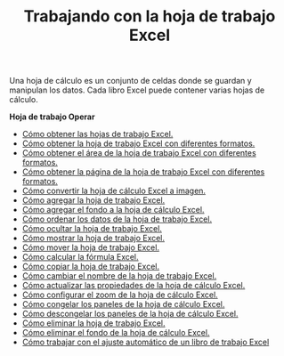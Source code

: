 ﻿---
title: Trabajando con la hoja de trabajo Excel
second_title: Aspose.Cells Cloud Documen
linktitle: Hoja de trabajo
type: docs
url: /es/worksheets/
aliases: [/working-with-worksheets/]
keywords: Working with worksheet on an Excel workbook
description: Aspose.Cells Cloud REST API admite el trabajo con hojas de cálculo en un libro de trabajo Excel. El SDK admite varios lenguajes de desarrollo, como Android, C#, Go, Java, NodeJS, Perl, PHP, Python, Ruby y Swift.
weight: 100
kwords: Excel, Office Nube, REST API, Hoja de cálculo, PDF, CSV, Json, Markdown, Trabajando con la hoja de cálculo Excel.
---
Una hoja de cálculo es un conjunto de celdas donde se guardan y manipulan los datos. Cada libro Excel puede contener varias hojas de cálculo.

**Hoja de trabajo Operar**

- [Cómo obtener las hojas de trabajo Excel.](/cells/es/worksheets/get-all/)
- [Cómo obtener la hoja de trabajo Excel con diferentes formatos.](/cells/es/worksheets/get/)
- [Cómo obtener el área de la hoja de trabajo Excel con diferentes formatos.](/cells/es/worksheets/area-to-different-formats/)
- [Cómo obtener la página de la hoja de trabajo Excel con diferentes formatos.](/cells/es/get-worksheet-for-page-index/)
- [Cómo convertir la hoja de cálculo Excel a imagen.](/cells/es/worksheets/to-image/)
- [Cómo agregar la hoja de trabajo Excel.](/cells/es/worksheets/add/)
- [Cómo agregar el fondo a la hoja de cálculo Excel.](/cells/es/worksheets/background/add/)
- [Cómo ordenar los datos de la hoja de trabajo Excel.](/cells/es/worksheets/sort-data/)
- [Cómo ocultar la hoja de trabajo Excel.](/cells/es/worksheets/hide/)
- [Cómo mostrar la hoja de trabajo Excel.](/cells/es/worksheets/unhide/)
- [Cómo mover la hoja de trabajo Excel.](/cells/es/worksheets/move/)
- [Cómo calcular la fórmula Excel.](/cells/es/worksheets/calculate-formula/)
- [Cómo copiar la hoja de trabajo Excel.](/cells/es/worksheets/copy/)
- [Cómo cambiar el nombre de la hoja de trabajo Excel.](/cells/es/worksheets/rename/)
- [Cómo actualizar las propiedades de la hoja de cálculo Excel.](/cells/es/worksheets/update-properties/)
- [Cómo configurar el zoom de la hoja de cálculo Excel.](/cells/es/worksheets/zoom/)
- [Cómo congelar los paneles de la hoja de cálculo Excel.](/cells/es/worksheets/freeze-panes/)
- [Cómo descongelar los paneles de la hoja de cálculo Excel.](/cells/es/worksheets/unfreeze-panes/)
- [Cómo eliminar la hoja de trabajo Excel.](/cells/es/worksheets/delete/)
- [Cómo eliminar el fondo de la hoja de cálculo Excel.](/cells/es/worksheets/background/delete/)
- [Cómo trabajar con el ajuste automático de un libro de trabajo Excel](/cells/es/worksheets/autofit/)
